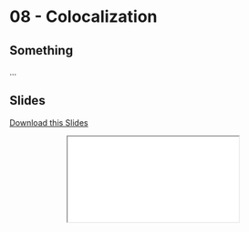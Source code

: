 # <strong>08</strong> - <i class="fa-solid fa-location-crosshairs"></i> Colocalization

## Something

...

## Slides

<a
    class="custom-button custom-download-button" href="../../pdfs/08_colocalization/templates.pdf" download> <i class="fas fa-download"></i> Download this Slides
</a>

<div align="center">
  <iframe class="custom-pdf-frame" src="../../pdfs/08_colocalization/templates.pdf"> </iframe>
</div>